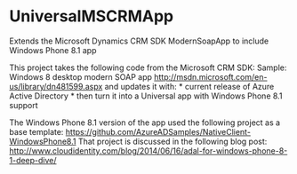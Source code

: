 UniversalMSCRMApp
=================

Extends the Microsoft Dynamics CRM SDK ModernSoapApp to include Windows Phone 8.1 app

This project takes the following code from the Microsoft CRM SDK: 
    Sample: Windows 8 desktop modern SOAP app
    http://msdn.microsoft.com/en-us/library/dn481599.aspx
and updates it with:
    *  current release of Azure Active Directory
    *  then turn it into a Universal app with Windows Phone 8.1 support
    
The Windows Phone 8.1 version of the app used the following project as a base template:
    https://github.com/AzureADSamples/NativeClient-WindowsPhone8.1
That project is discussed in the following blog post:
  http://www.cloudidentity.com/blog/2014/06/16/adal-for-windows-phone-8-1-deep-dive/
